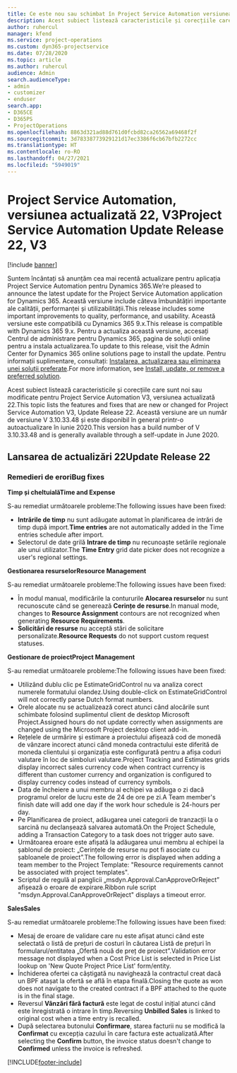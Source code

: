 ```yaml
---
title: Ce este nou sau schimbat în Project Service Automation versiunea actualizată 22, V3
description: Acest subiect listează caracteristicile și corecțiile care sunt disponibile în Project Service Automation V3, versiunea actualizată 22, V3.
author: ruhercul
manager: kfend
ms.service: project-operations
ms.custom: dyn365-projectservice
ms.date: 07/28/2020
ms.topic: article
ms.author: ruhercul
audience: Admin
search.audienceType:
- admin
- customizer
- enduser
search.app:
- D365CE
- D365PS
- ProjectOperations
ms.openlocfilehash: 8863d321ad88d761d0fcbd82ca26562a69468f2f
ms.sourcegitcommit: 3d78338773929121d17ec3386f6cb67bfb2272cc
ms.translationtype: HT
ms.contentlocale: ro-RO
ms.lasthandoff: 04/27/2021
ms.locfileid: "5949019"
---
```

# <a name="project-service-automation-update-release-22-v3"></a><span data-ttu-id="f6d4c-103">Project Service Automation, versiunea actualizată 22, V3</span><span class="sxs-lookup"><span data-stu-id="f6d4c-103">Project Service Automation Update Release 22, V3</span></span>

[!include [banner](../includes/psa-now-project-operations.md)]

<span data-ttu-id="f6d4c-104">Suntem încântați să anunțăm cea mai recentă actualizare pentru aplicația Project Service Automation pentru Dynamics 365.</span><span class="sxs-lookup"><span data-stu-id="f6d4c-104">We’re pleased to announce the latest update for the Project Service Automation application for Dynamics 365.</span></span> <span data-ttu-id="f6d4c-105">Această versiune include câteva îmbunătățiri importante ale calității, performanței și utilizabilității.</span><span class="sxs-lookup"><span data-stu-id="f6d4c-105">This release includes some important improvements to quality, performance, and usability.</span></span> <span data-ttu-id="f6d4c-106">Această versiune este compatibilă cu Dynamics 365 9.x.</span><span class="sxs-lookup"><span data-stu-id="f6d4c-106">This release is compatible with Dynamics 365 9.x.</span></span> <span data-ttu-id="f6d4c-107">Pentru a actualiza această versiune, accesați Centrul de administrare pentru Dynamics 365, pagina de soluții online pentru a instala actualizarea.</span><span class="sxs-lookup"><span data-stu-id="f6d4c-107">To update to this release, visit the Admin Center for Dynamics 365 online solutions page to install the update.</span></span> <span data-ttu-id="f6d4c-108">Pentru informații suplimentare, consultați: [Instalarea, actualizarea sau eliminarea unei soluții preferate](/power-platform/admin/install-remove-preferred-solution).</span><span class="sxs-lookup"><span data-stu-id="f6d4c-108">For more information, see [Install, update, or remove a preferred solution](/power-platform/admin/install-remove-preferred-solution).</span></span>

<span data-ttu-id="f6d4c-109">Acest subiect listează caracteristicile și corecțiile care sunt noi sau modificate pentru Project Service Automation V3, versiunea actualizată 22.</span><span class="sxs-lookup"><span data-stu-id="f6d4c-109">This topic lists the features and fixes that are new or changed for Project Service Automation V3, Update Release 22.</span></span> <span data-ttu-id="f6d4c-110">Această versiune are un număr de versiune V 3.10.33.48 și este disponibil în general printr-o autoactualizare în iunie 2020.</span><span class="sxs-lookup"><span data-stu-id="f6d4c-110">This version has a build number of V 3.10.33.48 and is generally available through a self-update in June 2020.</span></span>

## <a name="update-release-22"></a><span data-ttu-id="f6d4c-111">Lansarea de actualizări 22</span><span class="sxs-lookup"><span data-stu-id="f6d4c-111">Update Release 22</span></span>

### <a name="bug-fixes"></a><span data-ttu-id="f6d4c-112">Remedieri de erori</span><span class="sxs-lookup"><span data-stu-id="f6d4c-112">Bug fixes</span></span>



<span data-ttu-id="f6d4c-113">**Timp și cheltuială**</span><span class="sxs-lookup"><span data-stu-id="f6d4c-113">**Time and Expense**</span></span>

<span data-ttu-id="f6d4c-114">S-au remediat următoarele probleme:</span><span class="sxs-lookup"><span data-stu-id="f6d4c-114">The following issues have been fixed:</span></span>

- <span data-ttu-id="f6d4c-115">**Intrările de timp** nu sunt adăugate automat în planificarea de intrări de timp după import.</span><span class="sxs-lookup"><span data-stu-id="f6d4c-115">**Time entries** are not automatically added in the Time entries schedule after import.</span></span>
- <span data-ttu-id="f6d4c-116">Selectorul de date grilă **Intrare de timp** nu recunoaște setările regionale ale unui utilizator.</span><span class="sxs-lookup"><span data-stu-id="f6d4c-116">The **Time Entry** grid date picker does not recognize a user's regional settings.</span></span>

<span data-ttu-id="f6d4c-117">**Gestionarea resurselor**</span><span class="sxs-lookup"><span data-stu-id="f6d4c-117">**Resource Management**</span></span>

<span data-ttu-id="f6d4c-118">S-au remediat următoarele probleme:</span><span class="sxs-lookup"><span data-stu-id="f6d4c-118">The following issues have been fixed:</span></span>

- <span data-ttu-id="f6d4c-119">În modul manual, modificările la contururile **Alocarea resurselor** nu sunt recunoscute când se generează **Cerințe de resurse**.</span><span class="sxs-lookup"><span data-stu-id="f6d4c-119">In manual mode, changes to **Resource Assignment** contours are not recognized when generating **Resource Requirements**.</span></span>
- <span data-ttu-id="f6d4c-120">**Solicitări de resurse** nu acceptă stări de solicitare personalizate.</span><span class="sxs-lookup"><span data-stu-id="f6d4c-120">**Resource Requests** do not support custom request statuses.</span></span>

<span data-ttu-id="f6d4c-121">**Gestionare de proiect**</span><span class="sxs-lookup"><span data-stu-id="f6d4c-121">**Project Management**</span></span>

<span data-ttu-id="f6d4c-122">S-au remediat următoarele probleme:</span><span class="sxs-lookup"><span data-stu-id="f6d4c-122">The following issues have been fixed:</span></span>

- <span data-ttu-id="f6d4c-123">Utilizând dublu clic pe EstimateGridControl nu va analiza corect numerele formatului olandez.</span><span class="sxs-lookup"><span data-stu-id="f6d4c-123">Using double-click on EstimateGridControl will not correctly parse Dutch format numbers.</span></span>
- <span data-ttu-id="f6d4c-124">Orele alocate nu se actualizează corect atunci când alocările sunt schimbate folosind suplimentul client de desktop Microsoft Project.</span><span class="sxs-lookup"><span data-stu-id="f6d4c-124">Assigned hours do not update correctly when assignments are changed using the Microsoft Project desktop client add-in.</span></span>
- <span data-ttu-id="f6d4c-125">Rețelele de urmărire și estimare a proiectului afișează cod de monedă de vânzare incorect atunci când moneda contractului este diferită de moneda clientului și organizația este configurată pentru a afișa coduri valutare în loc de simboluri valutare.</span><span class="sxs-lookup"><span data-stu-id="f6d4c-125">Project Tracking and Estimates grids display incorrect sales currency code when contract currency is different than customer currency and organization is configured to display currency codes instead of currency symbols.</span></span>
- <span data-ttu-id="f6d4c-126">Data de încheiere a unui membru al echipei va adăuga o zi dacă programul orelor de lucru este de 24 de ore pe zi.</span><span class="sxs-lookup"><span data-stu-id="f6d4c-126">A Team member's finish date will add one day if the work hour schedule is 24-hours per day.</span></span>
- <span data-ttu-id="f6d4c-127">Pe Planificarea de proiect, adăugarea unei categorii de tranzacții la o sarcină nu declanșează salvarea automată.</span><span class="sxs-lookup"><span data-stu-id="f6d4c-127">On the Project Schedule, adding a Transaction Category to a task does not trigger auto save.</span></span>
- <span data-ttu-id="f6d4c-128">Următoarea eroare este afișată la adăugarea unui membru al echipei la șablonul de proiect: „Cerințele de resurse nu pot fi asociate cu șabloanele de proiect”.</span><span class="sxs-lookup"><span data-stu-id="f6d4c-128">The following error is displayed when adding a team member to the Project Template: "Resource requirements cannot be associated with project templates".</span></span> 
- <span data-ttu-id="f6d4c-129">Scriptul de regulă al panglicii „msdyn.Approval.CanApproveOrReject” afișează o eroare de expirare.</span><span class="sxs-lookup"><span data-stu-id="f6d4c-129">Ribbon rule script "msdyn.Approval.CanApproveOrReject" displays a timeout error.</span></span>

<span data-ttu-id="f6d4c-130">**Sales**</span><span class="sxs-lookup"><span data-stu-id="f6d4c-130">**Sales**</span></span>

<span data-ttu-id="f6d4c-131">S-au remediat următoarele probleme:</span><span class="sxs-lookup"><span data-stu-id="f6d4c-131">The following issues have been fixed:</span></span>

- <span data-ttu-id="f6d4c-132">Mesaj de eroare de validare care nu este afișat atunci când este selectată o listă de prețuri de costuri în căutarea Listă de prețuri în formularul/entitatea „Ofertă nouă de preț de proiect”.</span><span class="sxs-lookup"><span data-stu-id="f6d4c-132">Validation error message not displayed when a Cost Price List is selected in Price List lookup on 'New Quote Project Price List' form/entity.</span></span>
- <span data-ttu-id="f6d4c-133">Închiderea ofertei ca câștigată nu navighează la contractul creat dacă un BPF atașat la ofertă se află în etapa finală.</span><span class="sxs-lookup"><span data-stu-id="f6d4c-133">Closing the quote as won does not navigate to the created contract if a BPF attached to the quote is in the final stage.</span></span>
- <span data-ttu-id="f6d4c-134">Reversul **Vânzări fără factură** este legat de costul inițial atunci când este înregistrată o intrare în timp.</span><span class="sxs-lookup"><span data-stu-id="f6d4c-134">Reversing **Unbilled Sales** is linked to original cost when a time entry is recalled.</span></span>
- <span data-ttu-id="f6d4c-135">După selectarea butonului **Confirmare**, starea facturii nu se modifică la **Confirmat** cu excepția cazului în care factura este actualizată.</span><span class="sxs-lookup"><span data-stu-id="f6d4c-135">After selecting the **Confirm** button, the invoice status doesn't change to **Confirmed** unless the invoice is refreshed.</span></span>


[!INCLUDE[footer-include](../includes/footer-banner.md)]